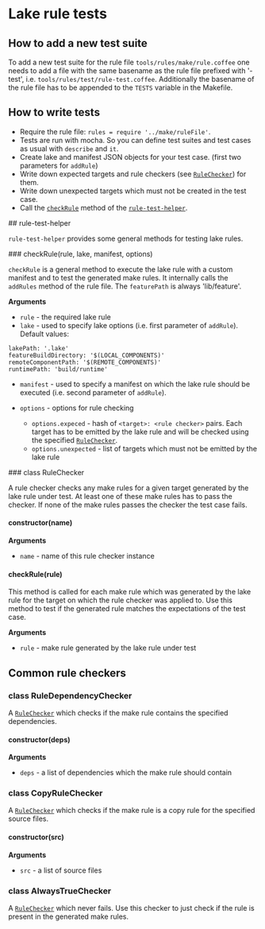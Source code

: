 # Lake rule tests

## How to add a new test suite

To add a new test suite for the rule file `tools/rules/make/rule.coffee` one needs to add a file with the same basename
as the rule file prefixed with '-test', i.e. `tools/rules/test/rule-test.coffee`. Additionally the basename of the rule
file has to be appended to the `TESTS` variable in the Makefile.

## How to write tests

* Require the rule file: `rules = require '../make/ruleFile'`.
* Tests are run with mocha. So you can define test suites and test cases as usual with `describe` and `it`.
* Create lake and manifest JSON objects for your test case. (first two parameters for `addRule`)
* Write down expected targets and rule checkers (see [`RuleChecker`](#ruleChecker)) for them.
* Write down unexpected targets which must not be created in the test case.
* Call the [`checkRule`](#checkRule) method of the [`rule-test-helper`](#ruleTestHelper).

<a name="ruleTestHelper" />
## rule-test-helper

`rule-test-helper` provides some general methods for testing lake rules.

<a name="checkRule" />
### checkRule(rule, lake, manifest, options)

`checkRule` is a general method to execute the lake rule with a custom manifest and to test the generated make rules. It
internally calls the `addRules` method of the rule file. The `featurePath` is always 'lib/feature'.

__Arguments__

* `rule` - the required lake rule
* `lake` - used to specify lake options (i.e. first parameter of `addRule`). Default values:

```
lakePath: '.lake'
featureBuildDirectory: '$(LOCAL_COMPONENTS)'
remoteComponentPath: '$(REMOTE_COMPONENTS)'
runtimePath: 'build/runtime'
```

* `manifest` - used to specify a manifest on which the lake rule should be executed (i.e. second parameter of `addRule`).

* `options` - options for rule checking
	* `options.expeced` - hash of `<target>: <rule checker>` pairs. Each target has to be emitted by the lake rule and
	will be checked using the specified [`RuleChecker`](#ruleChecker).
	* `options.unexpected` - list of targets which must not be emitted by the lake rule

<a name="ruleChecker" />
### class RuleChecker

A rule checker checks any make rules for a given target generated by the lake rule under test. At least one of these
make rules has to pass the checker. If none of the make rules passes the checker the test case fails.

#### constructor(name)

__Arguments__

* `name` - name of this rule checker instance

#### checkRule(rule)

This method is called for each make rule which was generated by the lake rule for the target on which the rule checker
was applied to. Use this method to test if the generated rule matches the expectations of the test case.

__Arguments__

* `rule` - make rule generated by the lake rule under test

## Common rule checkers

### class RuleDependencyChecker

A [`RuleChecker`](#ruleChecker) which checks if the make rule contains the specified dependencies.

#### constructor(deps)

__Arguments__

* `deps` - a list of dependencies which the make rule should contain

### class CopyRuleChecker

A [`RuleChecker`](#ruleChecker) which checks if the make rule is a copy rule for the specified source files.

#### constructor(src)

__Arguments__

* `src` - a list of source files

### class AlwaysTrueChecker

A [`RuleChecker`](#ruleChecker) which never fails. Use this checker to just check if the rule is present in the
generated make rules.
